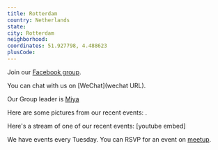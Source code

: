 ```yaml
---
title: Rotterdam
country: Netherlands
state: 
city: Rotterdam
neighborhood: 
coordinates: 51.927798, 4.488623
plusCode:
---
```

Join our [Facebook group](https://www.facebook.com/groups/free.code.camp.rotterdam).

You can chat with us on [WeChat](wechat URL).

Our Group leader is [Miya](freecodecamp.org/miya)

Here are some pictures from our recent events:
![]().

Here's a stream of one of our recent events:
[youtube embed]

We have events every Tuesday. You can RSVP for an event on [meetup](meetupurl).

